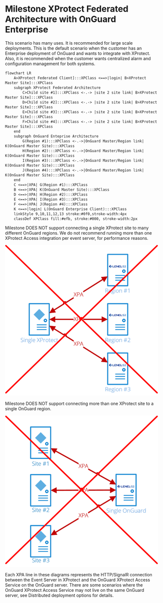 # Milestone XProtect Federated Architecture with OnGuard Enterprise

This scenario has many uses. It is recommended for large scale deployments. This is the default scenario when the customer has an Enterprise deployment of OnGuard and wants to integrate with XProtect. Also, it is recommended when the customer wants centralized alarm and configuration management for both systems.

```mermaid
flowchart LR
    A>XProtect Federated Client]:::XPClass <==>|login| B>XProtect Master Site]:::XPClass
    subgraph XProtect Federated Architecture
        C>Child site #1]:::XPClass <-.-> |site 2 site link| B>XProtect Master Site]:::XPClass
        D>Child site #2]:::XPClass <-.-> |site 2 site link| B>XProtect Master Site]:::XPClass
        E>Child site #3]:::XPClass <-.-> |site 2 site link| B>XProtect Master Site]:::XPClass
        F>Child site #4]:::XPClass <-.-> |site 2 site link| B>XProtect Master Site]:::XPClass
    end
    subgraph OnGuard Enteprise Architecture
        G(Region #1):::XPClass <-.->|OnGuard Master/Region link| K(OnGuard Master Site):::XPClass
        H(Region #2):::XPClass <-.->|OnGuard Master/Region link| K(OnGuard Master Site):::XPClass
        I(Region #3):::XPClass <-.->|OnGuard Master/Region link| K(OnGuard Master Site):::XPClass
        J(Region #4):::XPClass <-.->|OnGuard Master/Region link| K(OnGuard Master Site):::XPClass
    end
    C <==>|XPA| G(Region #1):::XPClass
    B <==>|XPA| K(OnGuard Master Site):::XPClass
    D <==>|XPA| H(Region #2):::XPClass
    E <==>|XPA| I(Region #3):::XPClass
    F <==>|XPA| J(Region #4):::XPClass
    K <==>|login| L(OnGuard Enterprise Client):::XPClass
    linkStyle 9,10,11,12,13 stroke:#0f0,stroke-width:4px
    classDef XPClass fill:#efb, stroke:#000, stroke-width:2px
```

Milestone DOES NOT support connecting a single XProtect site to many different OnGuard regions.  We do not recommend running more than one XProtect Access integration per event server, for performance reasons.

![1XP2nOG](img/one2many41.png)

Milestone DOES NOT support connecting more than one XProtect site to a single OnGuard region.

![nXP21OG](img/many2141.png)

Each XPA line in these diagrams represents the HTTP/SignalR connection between the Event Server in XProtect and the OnGuard XProtect Access Service on the OnGuard server. There are some scenarios where the OnGuard XProtect Access Service may not live on the same OnGuard server, see Distributed deployment options for details.